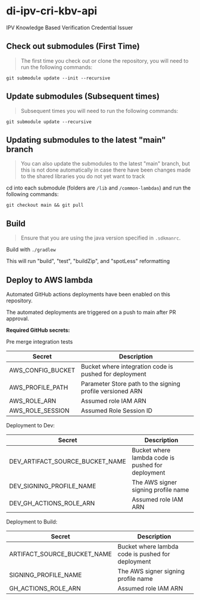 # di-ipv-cri-kbv-api
IPV Knowledge Based Verification Credential Issuer

## Check out submodules (First Time)
> The first time you check out or clone the repository, you will need to run the following commands:

`git submodule update --init --recursive`

## Update submodules (Subsequent times)
> Subsequent times you will need to run the following commands:

`git submodule update --recursive`

## Updating submodules to the latest "main" branch
> You can also update the submodules to the latest "main" branch, but this is not done automatically
> in case there have been changes made to the shared libraries you do not yet want to track

cd into each submodule (folders are `/lib` and `/common-lambdas`) and run the following commands:

`git checkout main && git pull`

## Build

> Ensure that you are using the java version specified in `.sdkmanrc`.

Build with `./gradlew`

This will run "build", "test", "buildZip", and "spotLess" reformatting

## Deploy to AWS lambda

Automated GitHub actions deployments have been enabled on this repository.

The automated deployments are triggered on a push to main after PR approval.

**Required GitHub secrets:**

Pre merge integration tests

| Secret            | Description                                                     |
|-------------------|-----------------------------------------------------------------|
| AWS_CONFIG_BUCKET | Bucket where integration code is pushed for deployment          |
| AWS_PROFILE_PATH  | Parameter Store path to the signing profile versioned ARN       |
| AWS_ROLE_ARN      | Assumed role IAM ARN                                            |
| AWS_ROLE_SESSION  | Assumed Role Session ID                                         |

Deployment to Dev:

| Secret                          | Description                                       |
|---------------------------------|---------------------------------------------------|
| DEV_ARTIFACT_SOURCE_BUCKET_NAME | Bucket where lambda code is pushed for deployment |
| DEV_SIGNING_PROFILE_NAME        | The AWS signer signing profile name               |
| DEV_GH_ACTIONS_ROLE_ARN         | Assumed role IAM ARN                              |                       |

Deployment to Build:

| Secret                      | Description                                           |
|-----------------------------|-------------------------------------------------------|
| ARTIFACT_SOURCE_BUCKET_NAME | Bucket where lambda code is pushed for deployment     |
| SIGNING_PROFILE_NAME        | The AWS signer signing profile name                   |
| GH_ACTIONS_ROLE_ARN         | Assumed role IAM ARN                                  |        


